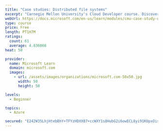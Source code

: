```yaml
---
title: "Case studies: Distributed file systems"
excerpt: "Carnegie Mellon University's Cloud Developer course. Discover how distributed file systems work, then learn about Hadoop and Ceph."
webUrl: https://docs.microsoft.com/en-us/learn/modules/cmu-case-study-distributed-file-systems/
type: course
price: Free
length: PT1H7M
ratings:
  count: 61
  average: 4.836066
heat: 50

provider:
  name: Microsoft Learn
  domain: microsoft.com
  images:
    - url: /assets/images/organizations/microsoft.com-50x50.jpg
      width: 50
      height: 50

levels:
  - Beginner

topics:
  - Azure

secured: "E242W35LhjHtebBhY+TFYzHDXX87+ccWXY1s8HubG2i6owECL8yi91KUpxOis0VMSBUkRqyxdF9aQb1M4U120eXRRAI3BWkZBt5iJznT81xV+G6bTj/dtfaadwBq39Q4y0Xpqaz2QbPyXtI2zAlvfqF1Ql9bSaTzKI6NLIHy9Msa7PQAEhBnEMKaLYTshLYDEO81gr2vVvDmTtDOg5QPVX1rS5FwBI7V3HFwW8DXBXDYV96HXU70dE4PIgDhYdU6JD5E07Fvh63m2o2p9GGMSNhRuCYBnu72Vom2zdas0U9WPAFjBpugztVuon3xAq5ApXxQ32QFjFmi/ncWJPy7TmcH+PaepxOS93quOlrXtsprWkdD6SUzMa2doLWFlX2sHGDCVPdhlO5aVJlmj0qJdJGgUrLANHfc4PJA6AtbHDk=;v2Jj8CTMyIhTeuoZdbkDVg=="
---
```


